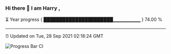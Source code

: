 ### Hi there 👋 I am Harry , 

⏳ Year progress { ██████████████████████▁▁▁▁▁▁▁▁ } 74.00 %

---

⏰ Updated on Tue, 28 Sep 2021 02:18:24 GMT

![Progress Bar CI](https://github.com/duykhang68/duykhang68/workflows/Progress%20Bar%20CI/badge.svg)
